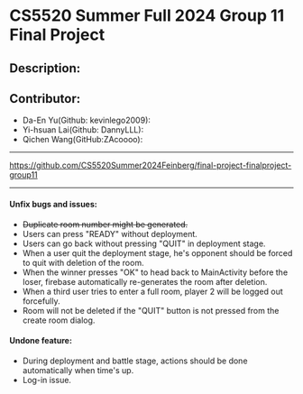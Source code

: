 # CS5520 Summer Full 2024 Group 11 Final Project

## Description:
    

## Contributor: 
- Da-En Yu(Github: kevinlego2009): 
- Yi-hsuan Lai(Github: DannyLLL): 
- Qichen Wang(GitHub:ZAcoooo): 

---
https://github.com/CS5520Summer2024Feinberg/final-project-finalproject-group11

---

#### Unfix bugs and issues:
- ~~Duplicate room number might be generated.~~
- Users can press "READY" without deployment. 
- Users can go back without pressing "QUIT" in deployment stage.
- When a user quit the deployment stage, he's opponent should be forced to quit with deletion of the room.
- When the winner presses "OK" to head back to MainActivity before the loser, firebase automatically re-generates the room after deletion.
- When a third user tries to enter a full room, player 2 will be logged out forcefully.
- Room will not be deleted if the "QUIT" button is not pressed from the create room dialog.


#### Undone feature:
- During deployment and battle stage, actions should be done automatically when time's up.
- Log-in issue.